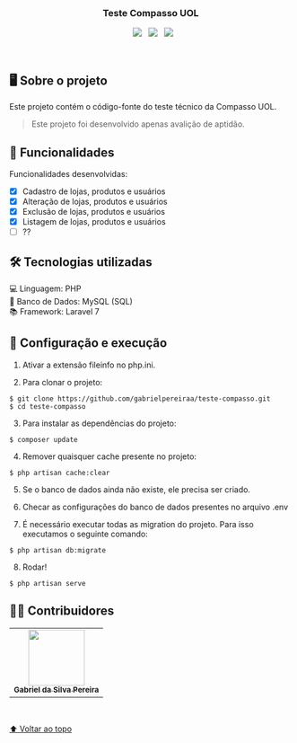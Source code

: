 <br />
<p align="center" id="nome-do-projeto">
  <h3 align="center">Teste Compasso UOL</h3>
  <p align="center">
    &nbsp
    <img src="https://img.shields.io/badge/PHP-777BB4?style=for-the-badge&logo=php&logoColor=white" />
    &nbsp
    <img src="https://img.shields.io/badge/Laravel-FF2D20?style=for-the-badge&logo=laravel&logoColor=white" />
    &nbsp
    <img src="https://img.shields.io/badge/MySQL-00000F?style=for-the-badge&logo=mysql&logoColor=white" />
  </p>
</p>
<br/>

## 🖥️ Sobre o projeto
Este projeto contém o código-fonte do teste técnico da Compasso UOL.

> Este projeto foi desenvolvido apenas avalição de aptidão.

## 📃 Funcionalidades

Funcionalidades desenvolvidas:

- [x] Cadastro de lojas, produtos e usuários
- [x] Alteração de lojas, produtos e usuários
- [x] Exclusão de lojas, produtos e usuários
- [x] Listagem de lojas, produtos e usuários
- [ ] ??

## 🛠️ Tecnologias utilizadas
<p align="left">
  💻 Linguagem: PHP <br>
  💾 Banco de Dados: MySQL (SQL) <br>
  📚 Framework: Laravel 7 <br>
</p>

## 🚀 Configuração e execução
1) Ativar a extensão fileinfo no php.ini.

2) Para clonar o projeto:
```
$ git clone https://github.com/gabrielpereiraa/teste-compasso.git
$ cd teste-compasso
```

3) Para instalar as dependências do projeto:
```
$ composer update
```

4) Remover quaisquer cache presente no projeto:
```
$ php artisan cache:clear
```

5) Se o banco de dados ainda não existe, ele precisa ser criado.

6) Checar as configurações do banco de dados presentes no arquivo .env

7) É necessário executar todas as migration do projeto. Para isso executamos o seguinte comando:
```
$ php artisan db:migrate
```

8) Rodar!
```
$ php artisan serve
```

## 👷‍♂️ Contribuidores<br>
<table>
  <tr>
    <td align="center">
      <a href="#">
        <img src="https://avatars3.githubusercontent.com/u/31936044" width="100px;"/><br>
        <sub>
          <b>Gabriel da Silva Pereira</b>
        </sub>
      </a>
    </td>
  </tr>
</table>
<br>

[⬆ Voltar ao topo](#nome-do-projeto)<br>
